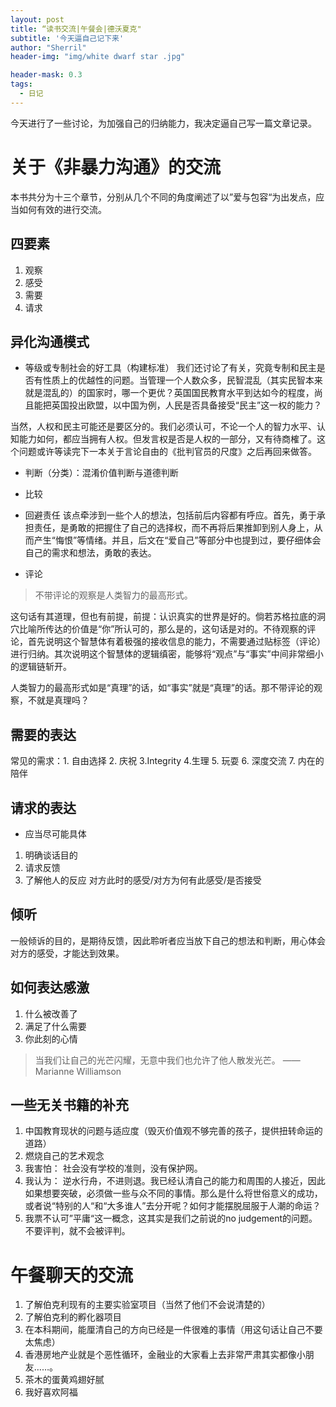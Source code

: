 ```yaml
---
layout: post
title: “读书交流|午餐会|德沃夏克"
subtitle: '今天逼自己记下来'
author: "Sherril"
header-img: "img/white dwarf star .jpg"

header-mask: 0.3
tags:
  - 日记
---
```

今天进行了一些讨论，为加强自己的归纳能力，我决定逼自己写一篇文章记录。

# 关于《非暴力沟通》的交流
本书共分为十三个章节，分别从几个不同的角度阐述了以”爱与包容“为出发点，应当如何有效的进行交流。

## 四要素
1. 观察
2. 感受
3. 需要
4. 请求

## 异化沟通模式
* 等级或专制社会的好工具（构建标准）
我们还讨论了有关，究竟专制和民主是否有性质上的优越性的问题。当管理一个人数众多，民智混乱（其实民智本来就是混乱的）的国家时，哪一个更优？英国国民教育水平到达如今的程度，尚且能把英国投出欧盟，以中国为例，人民是否具备接受“民主”这一权的能力？

当然，人权和民主可能还是要区分的。我们必须认可，不论一个人的智力水平、认知能力如何，都应当拥有人权。但发言权是否是人权的一部分，又有待商榷了。这个问题或许等读完下一本关于言论自由的《批判官员的尺度》之后再回来做答。

 
* 判断（分类）：混淆价值判断与道德判断

* 比较
* 回避责任
 该点牵涉到一些个人的想法，包括前后内容都有呼应。首先，勇于承担责任，是勇敢的把握住了自己的选择权，而不再将后果推卸到别人身上，从而产生“悔恨”等情绪。并且，后文在“爱自己”等部分中也提到过，要仔细体会自己的需求和想法，勇敢的表达。
* 评论

> 不带评论的观察是人类智力的最高形式。 

这句话有其道理，但也有前提，前提：认识真实的世界是好的。倘若苏格拉底的洞穴比喻所传达的价值是“你”所认可的，那么是的，这句话是对的。不待观察的评论，首先说明这个智慧体有着极强的接收信息的能力，不需要通过贴标签（评论）进行归纳。其次说明这个智慧体的逻辑缜密，能够将“观点”与“事实”中间非常细小的逻辑链斩开。

人类智力的最高形式如是“真理”的话，如“事实”就是“真理”的话。那不带评论的观察，不就是真理吗？

## 需要的表达
常见的需求：1. 自由选择 2. 庆祝 3.Integrity 4.生理 5. 玩耍 6. 深度交流 7. 内在的陪伴

## 请求的表达
* 应当尽可能具体
1. 明确谈话目的
2. 请求反馈
3. 了解他人的反应
对方此时的感受/对方为何有此感受/是否接受

## 倾听
一般倾诉的目的，是期待反馈，因此聆听者应当放下自己的想法和判断，用心体会对方的感受，才能达到效果。

## 如何表达感激
1. 什么被改善了
2. 满足了什么需要
3. 你此刻的心情

> 当我们让自己的光芒闪耀，无意中我们也允许了他人散发光芒。
> —— Marianne Williamson

## 一些无关书籍的补充
1. 中国教育现状的问题与适应度（毁灭价值观不够完善的孩子，提供扭转命运的道路）
2. 燃烧自己的艺术观念
3. 我害怕： 社会没有学校的准则，没有保护网。
4. 我认为： 逆水行舟，不进则退。我已经认清自己的能力和周围的人接近，因此如果想要突破，必须做一些与众不同的事情。那么是什么将世俗意义的成功，或者说“特别的人“和“大多谁人”去分开呢？如何才能摆脱屈服于人潮的命运？
5. 我票不认可”平庸“这一概念，这其实是我们之前说的no judgement的问题。不要评判，就不会被评判。


# 午餐聊天的交流

1. 了解伯克利现有的主要实验室项目（当然了他们不会说清楚的）
2. 了解伯克利的孵化器项目
3. 在本科期间，能厘清自己的方向已经是一件很难的事情（用这句话让自己不要太焦虑）
4. 香港房地产业就是个恶性循环，金融业的大家看上去非常严肃其实都像小朋友……。
5. 茶木的蛋黄鸡翅好腻
6. 我好喜欢阿福
